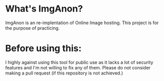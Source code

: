 # What's ImgAnon?
ImgAnon is an re-implentation of Online Image hosting. This project is for the purpose of practicing.

# Before using this:
I highly against using this tool for public use as it lacks a lot of security features and I'm not willing to fix any of them. Please do not consider making a pull request (if this repository is not achieved.)